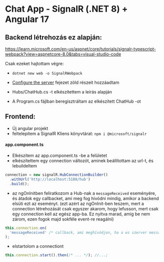 # Chat App - SignalR (.NET 8) + Angular 17

## Backend létrehozás ez alapján:

https://learn.microsoft.com/en-us/aspnet/core/tutorials/signalr-typescript-webpack?view=aspnetcore-8.0&tabs=visual-studio-code

Csak ezeket hajtottam végre:

- `dotnet new web -o SignalRWebpack`

- [Configure the server](https://learn.microsoft.com/en-us/aspnet/core/tutorials/signalr-typescript-webpack?view=aspnetcore-8.0&tabs=visual-studio-code#configure-the-server) fejezet zöld részeit hozzáadtam

- Hubs/ChatHub.cs -t elkészítettem a leírás alapján

- A Program.cs fájlban beregisztráltam az elkészített ChatHub -ot

## Frontend:

- Új angular projekt
- feltelepítem a SignalR Kliens könyvtárat:
  `npm i @microsoft/signalr`

#### app.component.ts

- Elkészítem az app.component.ts -be a felületet
- elkészítettem egy connection változót, aminek beállítottam az url-t, és lebuildeltem

```ts
connection = new signalR.HubConnectionBuilder()
  .withUrl('http://localhost:5188/hub')
  .build();
```

- az ngOnInitben feliratkozom a Hub-nak a `messageReceived` eseményére, és átadok egy callbacket, ami meg fog hívódni mindig, amikor a backend elsüti ezt az eseményt.
  (ezt azért az ngOnInit-ben teszem, mert a connection létrehozását csak egyszer akarom, hogy lefusson, mert csak egy connection
  kell az egész app-ba. Ez nyitva marad, amíg be nem zárom, ezen fogok majd sokféle event-re reagálni)

```ts
this.connection.on(
  'messageReceived' /* callback, ami meghívódjon, ha a ws szerver messageReceived eseményt süt el*/
);
```

- elstartolom a connectiont

```ts
this.connection.start().then(/* ... */); //...;
```

